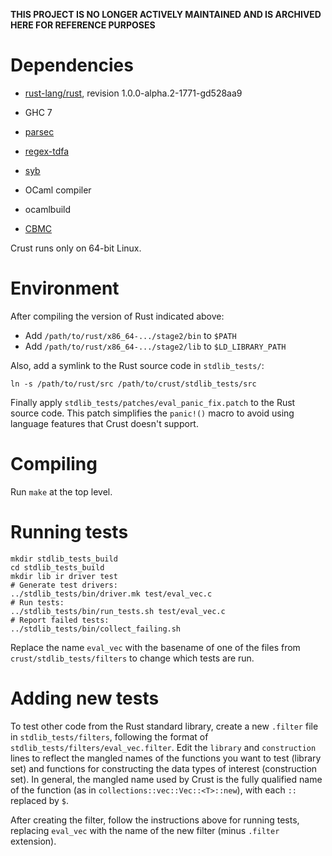 **THIS PROJECT IS NO LONGER ACTIVELY MAINTAINED AND IS ARCHIVED HERE FOR REFERENCE PURPOSES**

# Dependencies

 * [rust-lang/rust](https://github.com/rust-lang/rust), revision 1.0.0-alpha.2-1771-gd528aa9

 * GHC 7
 * [parsec](https://hackage.haskell.org/package/parsec)
 * [regex-tdfa](https://hackage.haskell.org/package/regex-tdfa)
 * [syb](https://hackage.haskell.org/package/syb)

 * OCaml compiler
 * ocamlbuild

 * [CBMC](http://www.cprover.org/cbmc/)

Crust runs only on 64-bit Linux.


# Environment

After compiling the version of Rust indicated above:

 * Add `/path/to/rust/x86_64-.../stage2/bin` to `$PATH`
 * Add `/path/to/rust/x86_64-.../stage2/lib` to `$LD_LIBRARY_PATH`

Also, add a symlink to the Rust source code in `stdlib_tests/`:

    ln -s /path/to/rust/src /path/to/crust/stdlib_tests/src

Finally apply `stdlib_tests/patches/eval_panic_fix.patch` to the Rust source
code.  This patch simplifies the `panic!()` macro to avoid using language
features that Crust doesn't support.


# Compiling

Run `make` at the top level.


# Running tests

    mkdir stdlib_tests_build
    cd stdlib_tests_build
    mkdir lib ir driver test
    # Generate test drivers:
    ../stdlib_tests/bin/driver.mk test/eval_vec.c
    # Run tests:
    ../stdlib_tests/bin/run_tests.sh test/eval_vec.c
    # Report failed tests:
    ../stdlib_tests/bin/collect_failing.sh

Replace the name `eval_vec` with the basename of one of the files from
`crust/stdlib_tests/filters` to change which tests are run.


# Adding new tests

To test other code from the Rust standard library, create a new `.filter` file in
`stdlib_tests/filters`, following the format of
`stdlib_tests/filters/eval_vec.filter`.  Edit the `library` and `construction`
lines to reflect the mangled names of the functions you want to test (library
set) and functions for constructing the data types of interest (construction
set).  In general, the mangled name used by Crust is the fully qualified name
of the function (as in `collections::vec::Vec::<T>::new`), with each `::`
replaced by `$`.

After creating the filter, follow the instructions above for running tests,
replacing `eval_vec` with the name of the new filter (minus `.filter`
extension).
